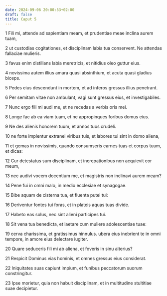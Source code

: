 ```yaml
---
date: 2024-09-06 20:00:53+02:00
draft: false
title: Caput 5
---
```





1 Fili mi, attende ad sapientiam meam, et prudentiae meae inclina aurem tuam,

2 ut custodias cogitationes, et disciplinam labia tua conservent. Ne attendas fallaciae mulieris.

3 favus enim distillans labia meretricis, et nitidius oleo guttur eius.

4 novissima autem illius amara quasi absinthium, et acuta quasi gladius biceps.

5 Pedes eius descendunt in mortem, et ad inferos gressus illius penetrant.

6 Per semitam vitae non ambulant, vagi sunt gressus eius, et investigabiles.

7 Nunc ergo fili mi audi me, et ne recedas a verbis oris mei.

8 Longe fac ab ea viam tuam, et ne appropinques foribus domus eius.

9 Ne des alienis honorem tuum, et annos tuos crudeli.

10 ne forte implentur extranei viribus tuis, et labores tui sint in domo aliena,

11 et gemas in novissimis, quando consumseris carnes tuas et corpus tuum, et dicas:

12 Cur detestatus sum disciplinam, et increpationibus non acquievit cor meum,

13 nec audivi vocem docentium me, et magistris non inclinavi aurem meam?

14 Pene fui in omni malo, in medio ecclesiae et synagogae.

15 Bibe aquam de cisterna tua, et fluenta putei tui:

16 Deriventur fontes tui foras, et in plateis aquas tuas divide.

17 Habeto eas solus, nec sint alieni participes tui.

18 Sit vena tua benedicta, et laetare cum muliere adolescentiae tuae:

19 cerva charissima, et gratissimus hinnulus. ubera eius inebrient te in omni tempore, in amore eius delectare iugiter.

20 Quare seduceris fili mi ab aliena, et foveris in sinu alterius?

21 Respicit Dominus vias hominis, et omnes gressus eius considerat.

22 Iniquitates suas capiunt impium, et funibus peccatorum suorum constringitur.

23 Ipse morietur, quia non habuit disciplinam, et in multitudine stultitiae suae decipietur.


